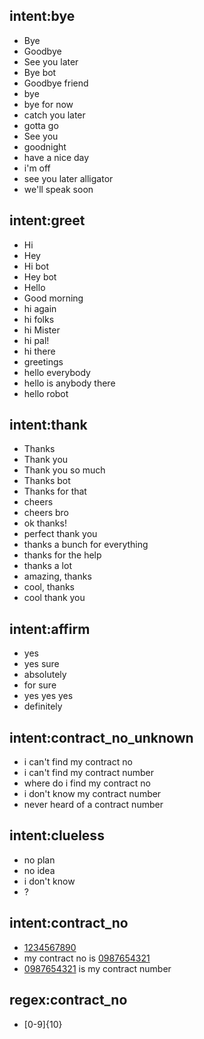 <!--- Make sure to update this training data file with more training examples from https://forum.rasa.com/t/grab-the-nlu-training-dataset-and-starter-packs/903 --> 

## intent:bye <!--- The label of the intent --> 
- Bye 			<!--- Training examples for intent 'bye'--> 
- Goodbye
- See you later
- Bye bot
- Goodbye friend
- bye
- bye for now
- catch you later
- gotta go
- See you
- goodnight
- have a nice day
- i'm off
- see you later alligator
- we'll speak soon

## intent:greet
- Hi
- Hey
- Hi bot
- Hey bot
- Hello
- Good morning
- hi again
- hi folks
- hi Mister
- hi pal!
- hi there
- greetings
- hello everybody
- hello is anybody there
- hello robot

## intent:thank
- Thanks
- Thank you
- Thank you so much
- Thanks bot
- Thanks for that
- cheers
- cheers bro
- ok thanks!
- perfect thank you
- thanks a bunch for everything
- thanks for the help
- thanks a lot
- amazing, thanks
- cool, thanks
- cool thank you

## intent:affirm
- yes
- yes sure
- absolutely
- for sure
- yes yes yes
- definitely

## intent:contract_no_unknown
- i can't find my contract no
- i can't find my contract number
- where do i find my contract no
- i don't know my contract number
- never heard of a contract number

## intent:clueless
- no plan
- no idea
- i don't know
- ?

## intent:contract_no
- [1234567890](contract_no)
- my contract no is [0987654321](contract_no)
- [0987654321](contract_no) is my contract number

## regex:contract_no <!--- Name of regex is just for debugging purposes -->
- [0-9]{10}